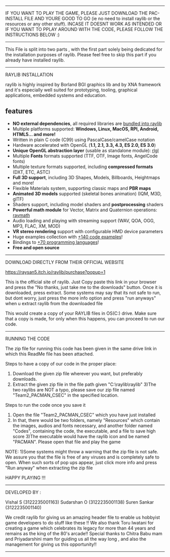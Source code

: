 *********************************************************************************************************************************************************************************************************

IF YOU WANT TO PLAY THE GAME, PLEASE JUST DOWNLOAD THE PAC-INSTALL FILE AND YOURE GOOD TO GO (ie no need to install raylib or the resources or any other stuff). INCASE IT DOESNT WORK AS INTENDED OR IF YOU WANT TO PPLAY AROUND WITH THE CODE, PLEASE FOLLOW THE INSTRUCTIONS BELOW :)

*********************************************************************************************************************************************************************************************************

This File is split into two parts , with the first part solely being dedicated for the installation purposes of raylib. Please feel free to skip this part if you already have installed raylib.

*********************************************************************************************************************************************************************************************************

RAYLIB INSTALLATION

raylib is highly inspired by Borland BGI graphics lib and by XNA framework and it's especially well suited for prototyping, tooling, graphical applications, embedded systems and education.

features
--------
  - **NO external dependencies**, all required libraries are [bundled into raylib](https://github.com/raysan5/raylib/tree/master/src/external)
  - Multiple platforms supported: **Windows, Linux, MacOS, RPI, Android, HTML5... and more!**
  - Written in plain C code (C99) using PascalCase/camelCase notation
  - Hardware accelerated with OpenGL (**1.1, 2.1, 3.3, 4.3, ES 2.0, ES 3.0**)
  - **Unique OpenGL abstraction layer** (usable as standalone module): [rlgl](https://github.com/raysan5/raylib/blob/master/src/rlgl.h)
  - Multiple **Fonts** formats supported (TTF, OTF, Image fonts, AngelCode fonts)
  - Multiple texture formats supported, including **compressed formats** (DXT, ETC, ASTC)
  - **Full 3D support**, including 3D Shapes, Models, Billboards, Heightmaps and more! 
  - Flexible Materials system, supporting classic maps and **PBR maps**
  - **Animated 3D models** supported (skeletal bones animation) (IQM, M3D, glTF)
  - Shaders support, including model shaders and **postprocessing** shaders
  - **Powerful math module** for Vector, Matrix and Quaternion operations: [raymath](https://github.com/raysan5/raylib/blob/master/src/raymath.h)
  - Audio loading and playing with streaming support (WAV, QOA, OGG, MP3, FLAC, XM, MOD)
  - **VR stereo rendering** support with configurable HMD device parameters
  - Huge examples collection with [+140 code examples](https://github.com/raysan5/raylib/tree/master/examples)!
  - Bindings to [+70 programming languages](https://github.com/raysan5/raylib/blob/master/BINDINGS.md)!
  - **Free and open source**

--------

DOWNLOAD DIRECTLY FROM THEIR OFFICIAL WEBSITE

https://raysan5.itch.io/raylib/purchase?popup=1

This is the official site of raylib. Just Copy paste this link in your browser and press the "No thanks, just take me to the downloads" button. Once it is downloaded, press extract. Some systems may say that its not safe to run, but dont worry, just press the more info option and press "run anyways" when u extract raylib from the downloaded file

This would create a copy of your RAYLIB files in OS(C:) drive. Make sure that a copy is made, for only when this happens, you can proceed to run our code.

*********************************************************************************************************************************************************************************************************

RUNNING THE CODE

The zip file for running this code has been given in the same drive link in which this ReadMe file has been attached. 

Steps to have a copy of our code in the proper place:
1) Download the given zip file wherever you want, but preferably downloads.
2) Extract the given zip file in the file path given
   "C:\raylib\raylib"
3)The two raylibs are NOT a typo, please save our zip file named "Team2_PACMAN_CSEC" in the specified location.


Steps to run the code once you save it
1) Open the file "Team2_PACMAN_CSEC" which you have just installed
2) In that, there would be two folders, namely "Resources" which contain the images, audios and fonts necessary, and another folder named "Codes", containing the code, the executable, and a file to       save high score 
3)The executable would have the raylib icon and be named "PACMAN". Please open that file and play the game


NOTE:
1)Some systems might throw a warning that the zip file is not safe. We assure you that the file is free of any viruses and is completely safe to open. When such sorts of pop ups appear, just click more info and press "Run anyway" when extracting the zip file

HAPPY PLAYING !!!


*********************************************************************************************************************************************************************************************************

DEVELOPED BY :

Vishal S (3122235001163)
Sudarshan O (3122235001138)
Suren Sankar (3122235001140)

We credit raylib for giving us an amazing header file to enable us hobbyist game developers to do stuff like these !!
We also thank Toru Iwatani for creating a game which celebrates its legacy for more than 44 years and remains as the king of the 80's arcade!!
Special thanks to Chitra Babu mam and Priyadarshini mam for guiding us all the way long , and also the management for giving us this opportunity!!

*********************************************************************************************************************************************************************************************************
